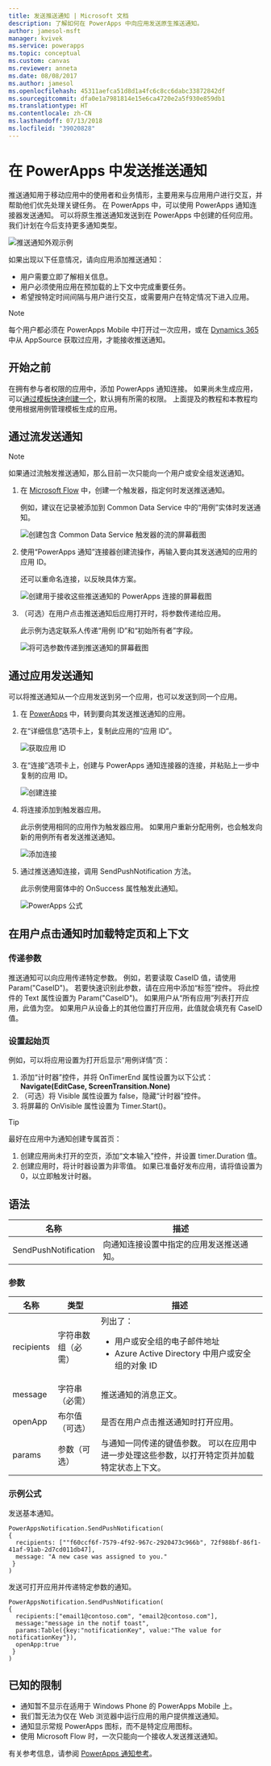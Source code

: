 ```yaml
---
title: 发送推送通知 | Microsoft 文档
description: 了解如何在 PowerApps 中向应用发送原生推送通知。
author: jamesol-msft
manager: kvivek
ms.service: powerapps
ms.topic: conceptual
ms.custom: canvas
ms.reviewer: anneta
ms.date: 08/08/2017
ms.author: jamesol
ms.openlocfilehash: 45311aefca51d8d1a4fc6c8cc6dabc33872842df
ms.sourcegitcommit: dfa0e1a7981814e15e6ca4720e2a5f930e859db1
ms.translationtype: HT
ms.contentlocale: zh-CN
ms.lasthandoff: 07/13/2018
ms.locfileid: "39020828"
---
```

# <a name="send-a-push-notification-in-powerapps"></a>在 PowerApps 中发送推送通知
推送通知用于移动应用中的使用者和业务情形，主要用来与应用用户进行交互，并帮助他们优先处理关键任务。 在 PowerApps 中，可以使用 PowerApps 通知连接器发送通知。 可以将原生推送通知发送到在 PowerApps 中创建的任何应用。 我们计划在今后支持更多通知类型。

![推送通知外观示例](./media/add-notifications/pic1-notification-screenshot.png)

如果出现以下任意情况，请向应用添加推送通知：

* 用户需要立即了解相关信息。
* 用户必须使用应用在预加载的上下文中完成重要任务。
* 希望按特定时间间隔与用户进行交互，或需要用户在特定情况下进入应用。

> [!NOTE]
> 每个用户都必须在 PowerApps Mobile 中打开过一次应用，或在 [Dynamics 365](https://home.dynamics.com/) 中从 AppSource 获取过应用，才能接收推送通知。

## <a name="before-you-start"></a>开始之前
在拥有参与者权限的应用中，添加 PowerApps 通知连接。 如果尚未生成应用，可以[通过模板快速创建一个](get-started-test-drive.md)，默认拥有所需的权限。 上面提及的教程和本教程均使用根据用例管理模板生成的应用。

## <a name="send-a-notification-from-a-flow"></a>通过流发送通知
> [!NOTE]
> 如果通过流触发推送通知，那么目前一次只能向一个用户或安全组发送通知。

1. 在 [Microsoft Flow](https://flow.microsoft.com) 中，创建一个触发器，指定何时发送推送通知。

    例如，建议在记录被添加到 Common Data Service 中的“用例”实体时发送通知。

    ![创建包含 Common Data Service 触发器的流的屏幕截图](./media/add-notifications/pic4-step1-flowupdated.png)
2. 使用“PowerApps 通知”连接器创建流操作，再输入要向其发送通知的应用的应用 ID。

    还可以重命名连接，以反映具体方案。

    ![创建用于接收这些推送通知的 PowerApps 连接的屏幕截图](./media/add-notifications/pic5-step2-create-connection.jpg)
3. （可选）在用户点击推送通知后应用打开时，将参数传递给应用。

    此示例为选定联系人传递“用例 ID”和“初始所有者”字段。

    ![将可选参数传递到推送通知的屏幕截图](./media/add-notifications/pic6-step3-configure-notif.jpg)

## <a name="send-a-notification-from-an-app"></a>通过应用发送通知
可以将推送通知从一个应用发送到另一个应用，也可以发送到同一个应用。

1. 在 [PowerApps](https://web.powerapps.com/) 中，转到要向其发送推送通知的应用。
2. 在“详细信息”选项卡上，复制此应用的“应用 ID”。

    ![获取应用 ID](./media/add-notifications/grab-id.png)
3. 在“连接”选项卡上，创建与 PowerApps 通知连接器的连接，并粘贴上一步中复制的应用 ID。

    ![创建连接](./media/add-notifications/create-connection.png)
4. 将连接添加到触发器应用。

    此示例使用相同的应用作为触发器应用。 如果用户重新分配用例，也会触发向新的用例所有者发送推送通知。

    ![添加连接](./media/add-notifications/add-connection.png)
5. 通过推送通知连接，调用 SendPushNotification 方法。

    此示例使用窗体中的 OnSuccess 属性触发此通知。

    ![PowerApps 公式](./media/add-notifications/powerapps-function.png)

## <a name="load-a-specific-page-and-context-when-a-user-taps-the-notification"></a>在用户点击通知时加载特定页和上下文
### <a name="pass-parameters"></a>传递参数
推送通知可以向应用传递特定参数。 例如，若要读取 CaseID 值，请使用 Param("CaseID")。 若要快速识别此参数，请在应用中添加“标签”控件。 将此控件的 Text 属性设置为 Param("CaseID")。 如果用户从“所有应用”列表打开应用，此值为空。 如果用户从设备上的其他位置打开应用，此值就会填充有 CaseID 值。

### <a name="set-the-start-page"></a>设置起始页
例如，可以将应用设置为打开后显示“用例详情”页：

1. 添加“计时器”控件，并将 OnTimerEnd 属性设置为以下公式：
   <br>**Navigate(EditCase, ScreenTransition.None)**
2. （可选）将 Visible 属性设置为 false，隐藏“计时器”控件。
3. 将屏幕的 OnVisible 属性设置为 Timer.Start()。

> [!TIP]
> 最好在应用中为通知创建专属首页：
> 
> 1. 创建应用尚未打开的空页，添加“文本输入”控件，并设置 timer.Duration 值。
> 2. 创建应用时，将计时器设置为非零值。 如果已准备好发布应用，请将值设置为 0，以立即触发计时器。

## <a name="syntax"></a>语法

| 名称 | 描述 |
| --- | --- |
| SendPushNotification |向通知连接设置中指定的应用发送推送通知。 |

### <a name="parameters"></a>参数

| 名称 | 类型 | 描述 |
| --- | --- | --- |
| recipients |字符串数组（必需） |列出了： <ul> <li>用户或安全组的电子邮件地址</li> <li>Azure Active Directory 中用户或安全组的对象 ID</li></ul> |
| message |字符串（必需） |推送通知的消息正文。 |
| openApp |布尔值（可选） |是否在用户点击推送通知时打开应用。 |
| params |参数（可选） |与通知一同传递的键值参数。 可以在应用中进一步处理这些参数，以打开特定页并加载特定状态上下文。 |

### <a name="sample-formulas"></a>示例公式
发送基本通知。

```
PowerAppsNotification.SendPushNotification(
{
  recipients: [""f60ccf6f-7579-4f92-967c-2920473c966b", 72f988bf-86f1-41af-91ab-2d7cd011db47],
  message: "A new case was assigned to you."
 }
)
```

发送可打开应用并传递特定参数的通知。

```
PowerAppsNotification.SendPushNotification(
{
  recipients:["email1@contoso.com", "email2@contoso.com"],
  message:"message in the notif toast",
  params:Table({key:"notificationKey", value:"The value for notificationKey"}),
  openApp:true
 }
)
```

## <a name="known-limitations"></a>已知的限制
* 通知暂不显示在适用于 Windows Phone 的 PowerApps Mobile 上。
* 我们暂无法为仅在 Web 浏览器中运行应用的用户提供推送通知。
* 通知显示常规 PowerApps 图标，而不是特定应用图标。
* 使用 Microsoft Flow 时，一次只能向一个接收人发送推送通知。

有关参考信息，请参阅 [PowerApps 通知参考](https://docs.microsoft.com/connectors/powerappsnotification/)。


